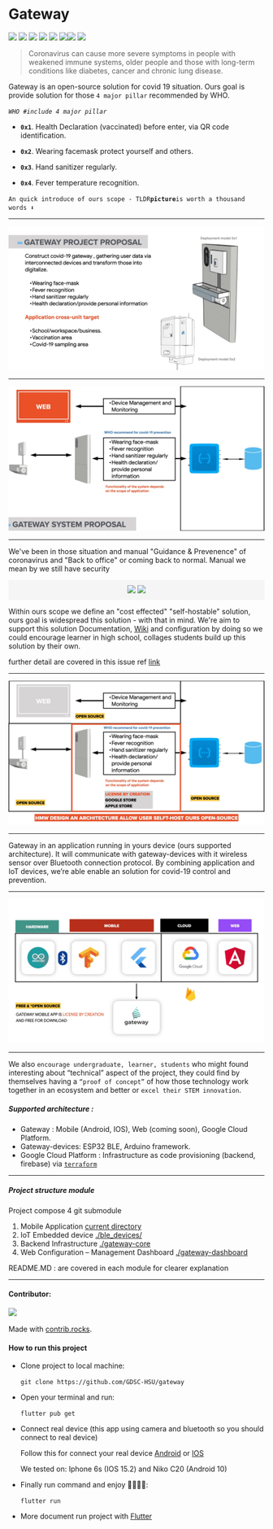 # Gateway
![](https://img.shields.io/badge/flutter_support-%3E%3D%202.8.0-blue) ![](https://img.shields.io/badge/angular-%3E%3D%2013-red) ![](https://img.shields.io/badge/Nodejs-%20-red) ![](https://img.shields.io/badge/esp32--arduino-%20%20-green) ![](https://img.shields.io/badge/gateway_build-0.4.3-green.svg) ![](https://img.shields.io/badge/bluetooth__low__engery-4--5-blue)![](https://img.shields.io/github/issues/GDSC-HSU/gateway) ![](https://img.shields.io/github/issues-closed/GDSC-HSU/gateway)

> Coronavirus can cause more severe symptoms in people with weakened immune systems, older people and those with long-term conditions like diabetes, cancer and chronic lung disease.

Gateway is an open-source solution for covid 19 situation. Ours goal is provide solution for those `4 major pillar` recommended by WHO.

*`WHO #include 4 major pillar`*

- **`0x1`**. Health Declaration (vaccinated) before enter, via QR code identification.

- **`0x2`**. Wearing facemask protect yourself and others.

- **`0x3`**. Hand sanitizer regularly.

- **`0x4`**. Fever temperature recognition.


`An quick introduce of ours scope - TLDR`**`picture`**`is worth a thousand words ⬇️`

---
![aaa](./docs/img/gateway_project_proposal.jpeg)

---

![bb](./docs/img/gateway_system_proposal.jpeg)

---

We've been in those situation and manual "Guidance & Prevenence" of coronavirus  and "Back to office" or coming back to normal. Manual we mean by we still have security

<p align=center style="background-color:whitesmoke; padding:10px"> <img src="https://img.shields.io/badge/ours--goal-cost--effected-critial"> <img src="https://img.shields.io/badge/open--source-techonlogy-red">

Within ours scope we define an "cost effected" "self-hostable" solution, ours goal is widespread this solution - with that in mind. We're aim to support this solution Documentation, [Wiki](https://github.com/GDSC-HSU/gateway/wiki/TEAM-DEVELOPMENT-SETUP) and configuration by doing so we could encourage learner in high school, collages students build up this solution by their own.

further detail are covered in this issue ref [link](https://github.com/GDSC-HSU/gateway/issues/11)

---
![aa](./docs/img/gateway_hmw_desgin_selft_host.jpeg)

---

Gateway in an application running in yours device  (ours supported architecture). It will communicate with gateway-devices with it wireless sensor over Bluetooth connection protocol. By combining application and IoT devices, we’re able enable an solution for covid-19 control and prevention.

---
![aa](./docs/img/gateway_techology_stack.jpeg)

---

We also `encourage undergraduate, learner, students` who might found interesting about “technical” aspect of the project, they could find by themselves having a `“proof of concept”` of how those technology work together in an ecosystem and better or `excel their STEM innovation`.




##### Supported architecture :
- Gateway : Mobile (Android, IOS), Web (coming soon), Google Cloud Platform.
- Gateway-devices: ESP32 BLE, Arduino framework.
- Google Cloud Platform : Infrastructure as code provisioning (backend, firebase) via [`terraform`](./gateway-core/tf/)



---
##### Project structure module

Project compose 4 git submodule

1. Mobile Application  [current directory](./)
2. IoT Embedded device [./ble_devices/](https://github.com/GDSC-HSU/gateway-devices)
3. Backend Infrastructure [./gateway-core](https://github.com/GDSC-HSU/gateway-core)
4. Web Configuration – Management Dashboard [./gateway-dashboard](https://github.com/GDSC-HSU/gateway-dashboard)



README.MD : are covered in each module for clearer explanation


---

#### Contributor:

<a href="https://github.com/GDSC-HSU/gateway/graphs/contributors">
  <img src="https://contrib.rocks/image?repo=GDSC-HSU/gateway" />
</a>

Made with [contrib.rocks](https://contrib.rocks).

#### How to run this project

- Clone project to local machine:

  ```git clone https://github.com/GDSC-HSU/gateway```

- Open your terminal and run:

  ```flutter pub get```

- Connect real device (this app using camera and bluetooth so you should connect to real device)
  
  Follow this for connect your real device [Android](https://developer.android.com/studio/run/device) or [IOS](https://developer.apple.com/documentation/xcode/running-your-app-in-the-simulator-or-on-a-device)

  We tested on: Iphone 6s (IOS 15.2) and Niko C20 (Android 10)

- Finally run command and enjoy 🎉✨🎉✨:

  ```flutter run```

- More document run project with [Flutter](https://docs.flutter.dev/)

